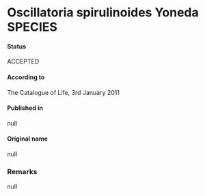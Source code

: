 Oscillatoria spirulinoides Yoneda SPECIES
=======

#### Status
ACCEPTED

#### According to
The Catalogue of Life, 3rd January 2011

#### Published in
null

#### Original name
null

### Remarks
null